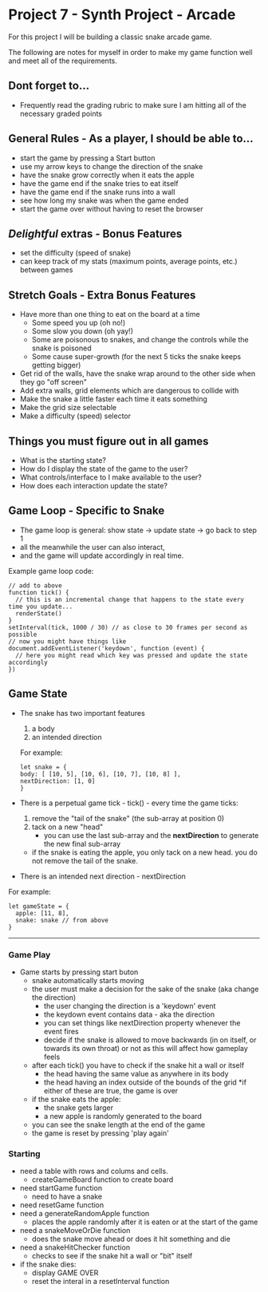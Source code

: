 # Project 7 - Synth Project - Arcade

For this project I will be building a classic snake arcade game.

The following are notes for myself in order to make my game function well and meet all of the requirements.

## Dont forget to...
* Frequently read the grading rubric to make sure I am hitting all of the necessary graded points

## General Rules - As a player, I should be able to...
* start the game by pressing a Start button
* use my arrow keys to change the direction of the snake
* have the snake grow correctly when it eats the apple
* have the game end if the snake tries to eat itself
* have the game end if the snake runs into a wall
* see how long my snake was when the game ended
* start the game over without having to reset the browser

## *Delightful* extras - Bonus Features
* set the difficulty (speed of snake)
* can keep track of my stats (maximum points, average points, etc.) between games

## Stretch Goals - Extra Bonus Features
* Have more than one thing to eat on the board at a time
    * Some speed you up (oh no!)
    * Some slow you down (oh yay!)
    * Some are poisonous to snakes, and change the controls while the snake is poisoned
    * Some cause super-growth (for the next 5 ticks the snake keeps getting bigger)
* Get rid of the walls, have the snake wrap around to the other side when they go "off screen"
* Add extra walls, grid elements which are dangerous to collide with
* Make the snake a little faster each time it eats something
* Make the grid size selectable
* Make a difficulty (speed) selector


## Things you must figure out in all games
* What is the starting state?
* How do I display the state of the game to the user?
* What controls/interface to I make available to the user?
* How does each interaction update the state?

## Game Loop - Specific to Snake

* The game loop is general: show state -> update state -> go back to step 1
* all the meanwhile the user can also interact, 
* and the game will update accordingly in real time.

Example game loop code:

```
// add to above
function tick() {
  // this is an incremental change that happens to the state every time you update...
  renderState()
}
setInterval(tick, 1000 / 30) // as close to 30 frames per second as possible
// now you might have things like
document.addEventListener('keydown', function (event) {
  // here you might read which key was pressed and update the state accordingly
})
```

## Game State

* The snake has two important features
    1. a body
    2. an intended direction

    For example:
    ```
    let snake = {
  body: [ [10, 5], [10, 6], [10, 7], [10, 8] ],
  nextDirection: [1, 0]
    }
    ```

* There is a perpetual game tick - tick() - every time the game ticks:
    1. remove the "tail of the snake" (the sub-array at position 0) 
    2.  tack on a new "head" 
        * you can use the last sub-array and the **nextDirection** to generate the new final sub-array
    * if the snake is eating the apple, you only tack on a new head. you do not remove the tail of the snake.
* There is an intended next direction - nextDirection 

For example:
```
let gameState = {
  apple: [11, 8],
  snake: snake // from above
}
```

***

### Game Play
* Game starts by pressing start buton
    * snake automatically starts moving
    * the user must make a decision for the sake of the snake (aka change the direction)
        * the user changing the direction is a 'keydown' event
        * the keydown event contains data - aka the direction
        * you can set things like nextDirection property whenever the event fires
        * decide if the snake is allowed to move backwards (in on itself, or towards its own throat) or not as this will affect how gameplay feels
    * after each tick() you have to check if the snake hit a wall or itself
        * the head having the same value as anywhere in its body
        * the head having an index outside of the bounds of the grid
            *if either of these are true, the game is over
    * if the snake eats the apple:
        * the snake gets larger
        * a new apple is randomly generated to the board
    * you can see the snake length at the end of the game
    * the game is reset by pressing 'play again'

### Starting 

* need a table with rows and colums and cells.
  * createGameBoard function to create board
* need startGame function
  * need to have a snake
* need resetGame function
* need a generateRandomApple function
  * places the apple randomly after it is eaten or at the start of the game
* need a snakeMoveOrDie function
  * does the snake move ahead or does it hit something and die
* need a snakeHitChecker function
  * checks to see if the snake hit a wall or "bit" itself
* if the snake dies:
  * display GAME OVER
  * reset the interal in a resetInterval function
